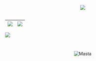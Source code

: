   <div align="center">
<img src="https://github-readme-streak-stats.herokuapp.com/?user=Mastagoon&theme=dark&date_format=j%20M%5B%20Y%5D" />
  </div>
<br>

|![](https://github-readme-stats.vercel.app/api?username=mastagoon&&show_icons=true&title_color=ffffff&icon_color=bb2acf&text_color=daf7dc&bg_color=151515)|![](https://github-readme-stats.vercel.app/api/top-langs/?username=mastagoon&layout=compact&theme=tokyonight&langs_count=10)|
|-|-|


![](https://activity-graph.herokuapp.com/graph?username=mastagoon&theme=redical)



<br>
<p align="center"><p align="center"> <img src="https://komarev.com/ghpvc/?username=mastagoon" alt="Masta"/> </p>  </p>
<br>
